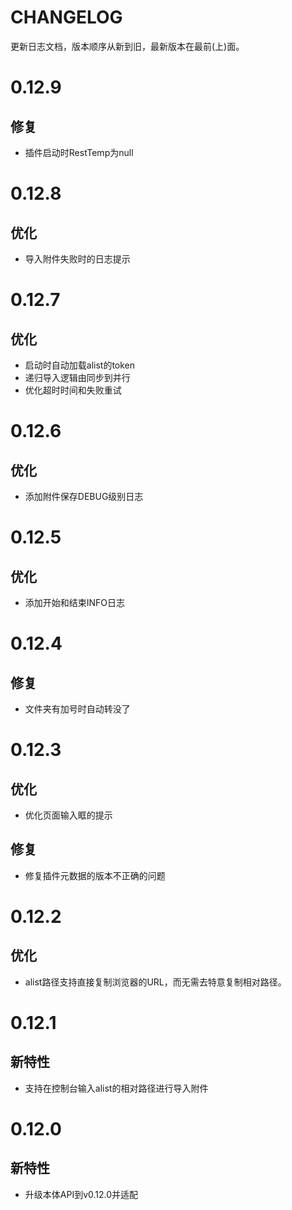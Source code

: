 # CHANGELOG

更新日志文档，版本顺序从新到旧，最新版本在最前(上)面。

# 0.12.9

## 修复

- 插件启动时RestTemp为null

# 0.12.8

## 优化

- 导入附件失败时的日志提示

# 0.12.7

## 优化

- 启动时自动加载alist的token
- 递归导入逻辑由同步到并行
- 优化超时时间和失败重试

# 0.12.6

## 优化

- 添加附件保存DEBUG级别日志

# 0.12.5

## 优化

- 添加开始和结束INFO日志

# 0.12.4

## 修复

- 文件夹有加号时自动转没了

# 0.12.3

## 优化

- 优化页面输入眶的提示

## 修复

- 修复插件元数据的版本不正确的问题

# 0.12.2

## 优化

- alist路径支持直接复制浏览器的URL，而无需去特意复制相对路径。

# 0.12.1

## 新特性

- 支持在控制台输入alist的相对路径进行导入附件

# 0.12.0

## 新特性

- 升级本体API到v0.12.0并适配




